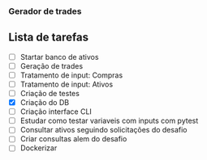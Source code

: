 ### Gerador de trades

## Lista de tarefas
- [ ] Startar banco de ativos
- [ ] Geração de trades
- [ ] Tratamento de input: Compras
- [ ] Tratamento de input: Ativos
- [ ] Criação de testes
- [x] Criação do DB
- [ ] Criação interface CLI
- [ ] Estudar como testar variaveis com inputs com pytest
- [ ] Consultar ativos seguindo solicitações do desafio
- [ ] Criar consultas alem do desafio
- [ ] Dockerizar 
